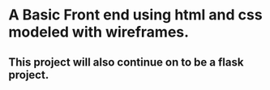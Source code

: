 # A Basic Front end using html and css modeled with wireframes.
## This project will also continue on to be a flask project.
